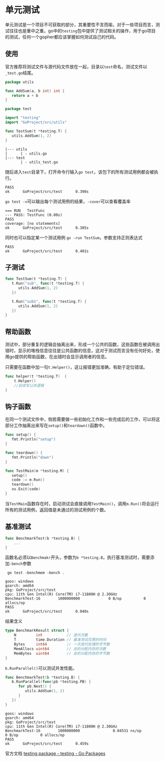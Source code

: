 

# 单元测试

单元测试是一个项目不可获取的部分，其重要性不言而喻，对于一些项目而言，测试往往也是重中之重。go中的`testing`包中提供了测试相关的操作，用于go项目的测试，任何一个gopher都应该掌握如何测试自己的代码。



## 使用

官方推荐将测试文件与源代码文件放在一起，目录以`test`命名，测试文件以`_test.go`结尾。

```go
package utils

func AddSum(a, b int) int {
   return a + b
}
```

```go
package test

import "testing"
import "GoProject/src/utils"

func TestSum(t *testing.T) {
   utils.AddSum(1, 2)
}
```

```
|--- utils
|      | - utils.go
|--- test
       | - utils_test.go
```

随后进入`test`目录下，打开命令行输入`go test`，该包下的所有测试用例都会被执行。

```
PASS
ok      GoProject/src/test      0.390s
```

`go test -v`可以输出每个测试用例的结果，`-cover`可以查看覆盖率

```
=== RUN   TestFunc
--- PASS: TestFunc (0.00s)
PASS
coverage: [no statements]
ok      GoProject/src/test      0.385s
```

同时也可以指定某一个测试用例 `go -run TestSum`，参数支持正则表达式

```
PASS
ok      GoProject/src/test      0.401s
```



## 子测试

```go
func TestSum(t *testing.T) {
   t.Run("sub", func(t *testing.T) {
      utils.AddSum(1, 2)
   })

   t.Run("sub1", func(t *testing.T) {
      utils.AddSum(1, 2)
   })
}
```



## 帮助函数

测试中，部分重复的逻辑会抽离出来，形成一个公共的函数，这些函数在被调用出错时，显示的堆栈信息往往是公共函数的信息，这对于测试而言没有任何好处，使用go提供的帮助函数，在出错时会显示调用者的信息。

只需要在函数中加一句`t.Helper()`，这让报错更加准确，有助于定位错误。

```go
func helper(t *testing.T)  {
	t.Helper()
	//后续写公共逻辑
}
```



## 钩子函数

在同一个测试文件中，倘若需要做一些初始化工作和一些完成后的工作，可以将这部分工作抽离出来写在`setup()`和`teardown()`函数中。

```go
func setup() {
   fmt.Println("setup")
}

func teardown() {
   fmt.Println("down")
}

func TestMain(m *testing.M) {
   setup()
   code := m.Run()
   teardown()
   os.Exit(code)
}
```

当`TestMain`函数存在时，启动测试会直接调用`TestMain()`，调用`m.Run()`将会运行所有的测试用例，返回值是未通过的测试用例的个数。



## 基准测试

```go
func BenchmarkTest(b *testing.B) {
	...
}
```

函数名必须以`Benchmakr`开头，参数为`b *testing.B`，执行基准测试时，需要添加`-bench`参数

```
 go test -benchmem -bench .
```

```
goos: windows
goarch: amd64
pkg: GoProject/src/test
cpu: 11th Gen Intel(R) Core(TM) i7-11800H @ 2.30GHz
BenchmarkTest-16        1000000000             0 B/op          0 allocs/op
PASS
ok      GoProject/src/test      0.040s
```

结果含义

```go
type BenchmarkResult struct {
    N         int           // 迭代次数
    T         time.Duration // 基准测试花费的时间
    Bytes     int64         // 一次迭代处理的字节数
    MemAllocs uint64        // 总的分配内存的次数
    MemBytes  uint64        // 总的分配内存的字节数
}
```

`b.RunParallel()`可以测试并发性能。

```go
func BenchmarkTest(b *testing.B) {
   b.RunParallel(func(pb *testing.PB) {
      for pb.Next() {
         utils.AddSum(1, 2)
      }
   })
}
```

```
goos: windows
goarch: amd64
pkg: GoProject/src/test
cpu: 11th Gen Intel(R) Core(TM) i7-11800H @ 2.30GHz
BenchmarkTest-16        1000000000               0.04531 ns/op         0 B/op          0 allocs/op
PASS
ok      GoProject/src/test      0.459s

```



官方文档 [testing package - testing - Go Packages](https://pkg.go.dev/testing)